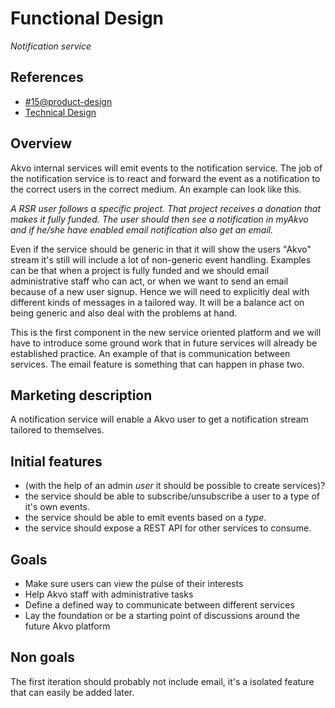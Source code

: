 # Functional Design
*Notification service*

## References
- [#15@product-design](https://github.com/akvo/akvo-product-design/issues/15)
- [Technical Design](https://github.com/akvo/akvo-product-design/blob/master/services/NotificationService/15-NotificationService/TechnicalDesign/NotificationService.md)

## Overview
Akvo internal services will emit events to the notification service. The job of the notification service is to react and forward the event as a notification to the correct users in the correct medium. An example can look like this.

*A RSR user follows a specific project. That project receives a donation that makes it fully funded. The user should then see a notification in myAkvo and if he/she have enabled email notification also get an email.*

Even if the service should be generic in that it will show the users "Akvo" stream it's still will include a lot of non-generic event handling. Examples can be that when a project is fully funded and we should email administrative staff who can act, or when we want to send an email because of a new user signup. Hence we will need to explicitly deal with different kinds of messages in a tailored way. It will be a balance act on being generic and also deal with the problems at hand.

This is the first component in the new service oriented platform and we will have to introduce some ground work that in future services will already be established practice. An example of that is communication between services. The email feature is something that can happen in phase two.

## Marketing description
A notification service will enable a Akvo user to get a notification stream tailored to themselves. 

## Initial features
- (with the help of an admin *user* it should be possible to create services)?
- the service should be able to subscribe/unsubscribe a user to a type of it's own events.
- the service should be able to emit events based on a *type*.
- the service should expose a REST API for other services to consume.

## Goals
- Make sure users can view the pulse of their interests
- Help Akvo staff with administrative tasks
- Define a defined way to communicate between different services
- Lay the foundation or be a starting point of discussions around the future Akvo platform

## Non goals
The first iteration should probably not include email, it's a isolated feature that can easily be added later.
